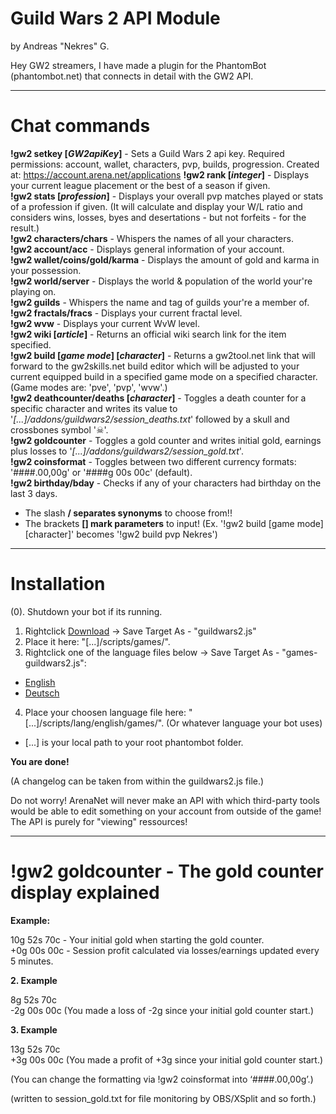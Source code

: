 # Guild Wars 2 API Module
by Andreas "Nekres" G.

Hey GW2 streamers, I have made a plugin for the PhantomBot (phantombot.net) that connects in detail with the GW2 API.

--------------
# Chat commands

**!gw2 setkey [*GW2apiKey*]** - Sets a Guild Wars 2 api key. Required permissions: account, wallet, characters, pvp, builds, progression. Created at: https://account.arena.net/applications
**!gw2 rank [*integer*]** - Displays your current league placement or the best of a season if given.  
**!gw2 stats [*profession*]** - Displays your overall pvp matches played or stats of a profession if given.
(It will calculate and display your W/L ratio and considers wins, losses, byes and desertations - but not forfeits - for the result.)  
**!gw2 characters/chars**  - Whispers the names of all your characters.  
**!gw2 account/acc** - Displays general information of your account.  
**!gw2 wallet/coins/gold/karma** - Displays the amount of gold and karma in your possession.  
**!gw2 world/server** - Displays the world & population of the world your're playing on.  
**!gw2 guilds** - Whispers the name and tag of guilds your're a member of.  
**!gw2 fractals/fracs** - Displays your current fractal level.  
**!gw2 wvw** - Displays your current WvW level.  
**!gw2 wiki [*article*]** - Returns an official wiki search link for the item specified.  
**!gw2 build [*game mode*] [*character*]** - Returns a gw2tool.net link that will forward to the gw2skills.net build editor which will be adjusted to your current equipped build in a specified game mode on a specified character. (Game modes are: 'pve', 'pvp', 'wvw'.)  
**!gw2 deathcounter/deaths [*character*]** - Toggles a death counter for a specific character and writes its value to '*[...]/addons/guildwars2/session_deaths.txt*' followed by a skull and crossbones symbol '☠'.  
**!gw2 goldcounter** - Toggles a gold counter and writes initial gold, earnings plus losses to '*[...]/addons/guildwars2/session_gold.txt*'.  
**!gw2 coinsformat** - Toggles between two different currency formats: '####.00,00g' or '####g 00s 00c' (default).  
**!gw2 birthday/bday** - Checks if any of your characters had birthday on the last 3 days. 
* The slash **/ separates synonyms** to choose from!!
* The brackets **[] mark parameters** to input! (Ex. '!gw2 build [game mode] [character]' becomes '!gw2 build pvp Nekres')

 --------------
# Installation  

(0). Shutdown your bot if its running.  
 
1. Rightclick [Download](https://raw.githubusercontent.com/PhantomBot/custom-modules/master/guildwars2/games/guildwars2.js) -> Save Target As - "guildwars2.js"  
2. Place it here: "[...]/scripts/games/".  
3. Rightclick one of the language files below -> Save Target As - "games-guildwars2.js":  
  
* [English](https://raw.githubusercontent.com/PhantomBot/custom-modules/master/guildwars2/lang/english/games/games-guildwars2.js)  
* [Deutsch](https://raw.githubusercontent.com/PhantomBot/custom-modules/master/guildwars2/lang/deutsch/games/games-guildwars2.js)  
  
4. Place your choosen language file here: "[...]/scripts/lang/english/games/". (Or whatever language your bot uses)  
  
* [...] is your local path to your root phantombot folder.  

 **You are done!**

 (A changelog can be taken from within the guildwars2.js file.)
 
 Do not worry! ArenaNet will never make an API with which third-party tools would be able to edit something on your account from outside of the game!  
 The API is purely for "viewing" ressources!
 
 --------------
# !gw2 goldcounter - The gold counter display explained

**Example:**  

10g 52s 70c - Your initial gold when starting the gold counter.  
+0g 00s 00c - Session profit calculated via losses/earnings updated every 5 minutes.  

**2. Example**  

8g 52s 70c  
-2g 00s 00c (You made a loss of -2g since your initial gold counter start.)  

**3. Example**  

13g 52s 70c  
+3g 00s 00c (You made a profit of +3g since your initial gold counter start.)  
  
(You can change the formatting via !gw2 coinsformat into ‘####.00,00g’.)  
  
(written to session_gold.txt for file monitoring by OBS/XSplit and so forth.)  